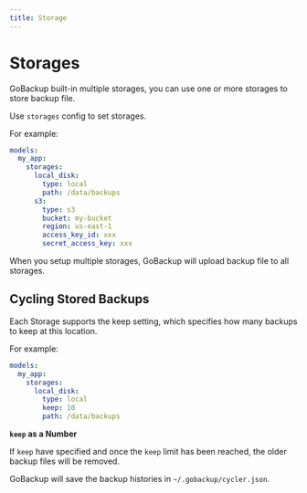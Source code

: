 ```yaml
---
title: Storage
---
```


# Storages

GoBackup built-in multiple storages, you can use one or more storages to store backup file.

Use `storages` config to set storages.

For example:

```yml
models:
  my_app:
    storages:
      local_disk:
        type: local
        path: /data/backups
      s3:
        type: s3
        bucket: my-bucket
        region: us-east-1
        access_key_id: xxx
        secret_access_key: xxx
```

When you setup multiple storages, GoBackup will upload backup file to all storages.

## Cycling Stored Backups

Each Storage supports the keep setting, which specifies how many backups to keep at this location.

For example:

```yml
models:
  my_app:
    storages:
      local_disk:
        type: local
        keep: 10
        path: /data/backups
```

**`keep` as a Number**

If `keep` have specified and once the `keep` limit has been reached, the older backup files will be removed.

GoBackup will save the backup histories in `~/.gobackup/cycler.json`.
